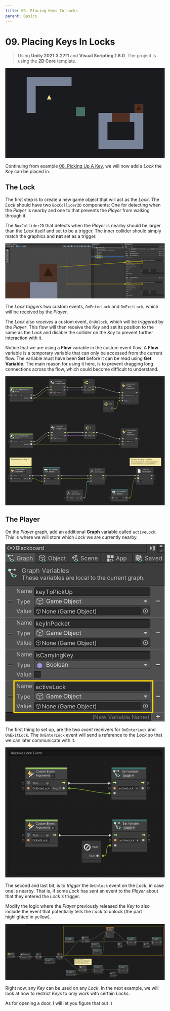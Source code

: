 ```yaml
---
title: 09. Placing Keys In Locks
parent: Basics
---
```


# 09. Placing Keys In Locks

> Using **Unity 2021.3.27f1** and **Visual Scripting 1.8.0**. The project is using the **2D Core** template.

![Demo](./demo.gif)

Continuing from example [08. Picking Up A Key](../08-picking-up-a-key/08-picking-up-a-key), we will now add a *Lock* the *Key* can be placed in.

## The Lock

The first step is to create a new game object that will act as the *Lock*. The *Lock* should have two `BoxCollider2D` components: One for detecting when the *Player* is nearby and one to that prevents the *Player* from walking through it.

The `BoxCollider2D` that detects when the *Player* is nearby should be larger than the *Lock* itself and set to be a trigger. The inner collider should simply match the graphics and **not** set as a trigger.

![Lock Colliders](./lock-colliders.jpg)

The *Lock* *triggers* two custom events, `OnEnterLock` and `OnExitLock`, which will be received by the *Player*.

The *Lock* also *receives* a custom event, `OnUnlock`, which will be *triggered* by the *Player*. This flow will then receive the *Key* and set its position to the same as the *Lock* and disable the collider on the *Key* to prevent further interaction with it.

Notice that we are using a **Flow** variable in the custom event flow. A **Flow** variable is a temporary variable that can only be accessed from the current flow. The variable must have been **Set** before it can be read using **Get Variable**. The main reason for using it here, is to prevent dragging long connections across the flow, which could become difficult to understand.

[![Lock Graph](./lock-graph.png)](./lock-graph.png)

## The Player

On the *Player* graph, add an additional **Graph** variable called `activeLock`. This is where we will store which *Lock* we are currently nearby.

![Player Variables](./player-variables.jpg)

The first thing to set up, are the two *event* receivers for `OnEnterLock` and `OnExitLock`. The `OnEnterLock` event will send a reference to the *Lock* so that we can later communicate with it.

[![Player Graph 1](./player-graph-1.jpg)](./player-graph-1.jpg)

The second and last bit, is to *trigger* the `OnUnlock` event on the *Lock*, in case one is nearby. That is, if some *Lock* has sent an event to the *Player* about that they entered the *Lock's* trigger.

Modify the logic where the *Player* previously released the *Key* to also include the event that potentially tells the *Lock* to unlock (the part highlighted in yellow).

[![Player Graph 2](./player-graph-2.jpg)](./player-graph-2.jpg)

Right now, any *Key* can be used on any *Lock*. In the next example, we will look at how to restrict *Keys* to only work with certain *Locks*.

As for opening a door, I will let you figure that out :)
